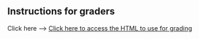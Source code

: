 ## Instructions for graders

Click here --> [Click here to access the HTML to use for grading](https://htmlpreview.github.io/?https://github.com/skcary77/practical_machine_learning/blob/master/project.html)